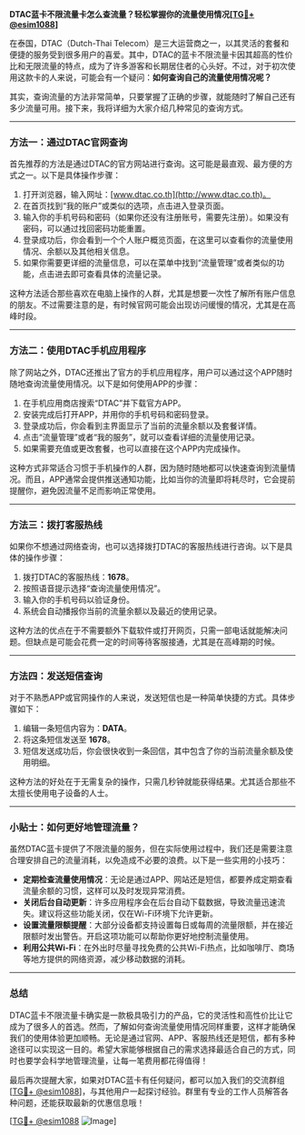 **DTAC蓝卡不限流量卡怎么查流量？轻松掌握你的流量使用情况[[TG💪+ @esim1088](https://t.me/s/esim1088)]**

在泰国，DTAC（Dutch-Thai Telecom）是三大运营商之一，以其灵活的套餐和便捷的服务受到很多用户的喜爱。其中，DTAC的蓝卡不限流量卡因其超高的性价比和无限流量的特点，成为了许多游客和长期居住者的心头好。不过，对于初次使用这款卡的人来说，可能会有一个疑问：**如何查询自己的流量使用情况呢？**

其实，查询流量的方法非常简单，只要掌握了正确的步骤，就能随时了解自己还有多少流量可用。接下来，我将详细为大家介绍几种常见的查询方式。

---

### **方法一：通过DTAC官网查询**
首先推荐的方法是通过DTAC的官方网站进行查询。这可能是最直观、最方便的方式之一。以下是具体操作步骤：

1. 打开浏览器，输入网址：[www.dtac.co.th](http://www.dtac.co.th)。
2. 在首页找到“我的账户”或类似的选项，点击进入登录页面。
3. 输入你的手机号码和密码（如果你还没有注册账号，需要先注册）。如果没有密码，可以通过找回密码功能重置。
4. 登录成功后，你会看到一个个人账户概览页面，在这里可以查看你的流量使用情况、余额以及其他相关信息。
5. 如果你需要更详细的流量信息，可以在菜单中找到“流量管理”或者类似的功能，点击进去即可查看具体的流量记录。

这种方法适合那些喜欢在电脑上操作的人群，尤其是想要一次性了解所有账户信息的朋友。不过需要注意的是，有时候官网可能会出现访问缓慢的情况，尤其是在高峰时段。

---

### **方法二：使用DTAC手机应用程序**
除了网站之外，DTAC还推出了官方的手机应用程序，用户可以通过这个APP随时随地查询流量使用情况。以下是如何使用APP的步骤：

1. 在手机应用商店搜索“DTAC”并下载官方APP。
2. 安装完成后打开APP，并用你的手机号码和密码登录。
3. 登录成功后，你会看到主界面显示了当前的流量余额以及套餐详情。
4. 点击“流量管理”或者“我的服务”，就可以查看详细的流量使用记录。
5. 如果需要充值或更改套餐，也可以直接在这个APP内完成操作。

这种方式非常适合习惯于手机操作的人群，因为随时随地都可以快速查询到流量情况。而且，APP通常会提供推送通知功能，比如当你的流量即将耗尽时，它会提前提醒你，避免因流量不足而影响正常使用。

---

### **方法三：拨打客服热线**
如果你不想通过网络查询，也可以选择拨打DTAC的客服热线进行咨询。以下是具体的操作步骤：

1. 拨打DTAC的客服热线：**1678**。
2. 按照语音提示选择“查询流量使用情况”。
3. 输入你的手机号码以验证身份。
4. 系统会自动播报你当前的流量余额以及最近的使用记录。

这种方法的优点在于不需要额外下载软件或打开网页，只需一部电话就能解决问题。但缺点是可能会花费一定的时间等待客服接通，尤其是在高峰期的时候。

---

### **方法四：发送短信查询**
对于不熟悉APP或官网操作的人来说，发送短信也是一种简单快捷的方式。具体步骤如下：

1. 编辑一条短信内容为：**DATA**。
2. 将这条短信发送至 **1678**。
3. 短信发送成功后，你会很快收到一条回信，其中包含了你的当前流量余额及使用明细。

这种方法的好处在于无需复杂的操作，只需几秒钟就能获得结果。尤其适合那些不太擅长使用电子设备的人士。

---

### **小贴士：如何更好地管理流量？**
虽然DTAC蓝卡提供了不限流量的服务，但在实际使用过程中，我们还是需要注意合理安排自己的流量消耗，以免造成不必要的浪费。以下是一些实用的小技巧：

- **定期检查流量使用情况**：无论是通过APP、网站还是短信，都要养成定期查看流量余额的习惯，这样可以及时发现异常消费。
- **关闭后台自动更新**：许多应用程序会在后台自动下载数据，导致流量迅速流失。建议将这些功能关闭，仅在Wi-Fi环境下允许更新。
- **设置流量限额提醒**：大部分设备都支持设置每日或每周的流量限额，并在接近限额时发出警告。开启这项功能可以帮助你更好地控制流量使用。
- **利用公共Wi-Fi**：在外出时尽量寻找免费的公共Wi-Fi热点，比如咖啡厅、商场等地方提供的网络资源，减少移动数据的消耗。

---

### **总结**
DTAC蓝卡不限流量卡确实是一款极具吸引力的产品，它的灵活性和高性价比让它成为了很多人的首选。然而，了解如何查询流量使用情况同样重要，这样才能确保我们的使用体验更加顺畅。无论是通过官网、APP、客服热线还是短信，都有多种途径可以实现这一目的。希望大家能够根据自己的需求选择最适合自己的方式，同时也要学会科学地管理流量，让每一笔费用都花得值得！

最后再次提醒大家，如果对DTAC蓝卡有任何疑问，都可以加入我们的交流群组[[TG💪+ @esim1088](https://t.me/s/esim1088)]，与其他用户一起探讨经验。群里有专业的工作人员解答各种问题，还能获取最新的优惠信息哦！

[[TG💪+ @esim1088](https://t.me/s/esim1088) ![Image](https://i.postimg.cc/4NQfJmqS/Snipaste-2025-05-13-00-14-12.png)]